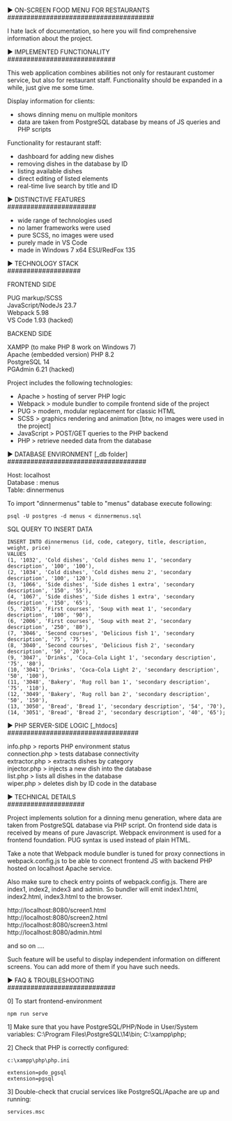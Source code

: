 ► ON-SCREEN FOOD MENU FOR RESTAURANTS  
######################################

I hate lack of documentation, so here you will find comprehensive information about the project.

► IMPLEMENTED FUNCTIONALITY  
############################

This web application combines abilities not only for restaurant customer service, but also for restaurant staff.
Functionality should be expanded in a while, just give me some time.

Display information for clients: 
* shows dinning menu on multiple monitors
* data are taken from PostgreSQL database by means of JS queries and PHP scripts

Functionality for restaurant staff:
* dashboard for adding new dishes
* removing dishes in the database by ID
* listing available dishes
* direct editing of listed elements
* real-time live search by title and ID

► DISTINCTIVE FEATURES  
#######################

* wide range of technologies used
* no lamer frameworks were used
* pure SCSS, no images were used
* purely made in VS Code
* made in Windows 7 x64 ESU/RedFox 135

► TECHNOLOGY STACK    
###################
 
FRONTEND SIDE  

PUG markup/SCSS  
JavaScript/NodeJs 23.7  
Webpack 5.98  
VS Code 1.93 (hacked)  

BACKEND SIDE  

XAMPP (to make PHP 8 work on Windows 7)  
Apache (embedded version)
PHP 8.2  
PostgreSQL 14  
PGAdmin 6.21 (hacked)  

Project includes the following technologies:
* Apache > hosting of  server PHP logic
* Webpack > module bundler to compile frontend side of the project 
* PUG > modern, modular replacement for classic HTML
* SCSS > graphics rendering and animation [btw, no images were used in the project]
* JavaScript > POST/GET queries to the PHP backend
* PHP > retrieve needed data from the database

► DATABASE ENVIRONMENT [_db folder]
####################################

Host: localhost  
Database : menus  
Table: dinnermenus  

To import "dinnermenus" table to "menus" database execute following:
```
psql -U postgres -d menus < dinnermenus.sql
```

SQL QUERY TO INSERT DATA

```
INSERT INTO dinnermenus (id, code, category, title, description, weight, price)
VALUES
(1, '1032', 'Cold dishes', 'Cold dishes menu 1', 'secondary description', '100', '100'),
(2, '1034', 'Cold dishes', 'Cold dishes menu 2', 'secondary description', '100', '120'),
(3, '1066', 'Side dishes', 'Side dishes 1 extra', 'secondary description', '150', '55'),
(4, '1067', 'Side dishes', 'Side dishes 1 extra', 'secondary description', '150', '65'),
(5, '2015', 'First courses', 'Soup with meat 1', 'secondary description', '100', '90'),
(6, '2006', 'First courses', 'Soup with meat 2', 'secondary description', '250', '80'),
(7, '3046', 'Second courses', 'Delicious fish 1', 'secondary description', '75', '75'),
(8, '3040', 'Second courses', 'Delicious fish 2', 'secondary description', '50', '20'),
(9, '3047', 'Drinks', 'Coca-Cola Light 1', 'secondary description', '75', '80'),
(10, '3041', 'Drinks', 'Coca-Cola Light 2',	'secondary description', '50', '100'),
(11, '3048', 'Bakery', 'Rug roll ban 1', 'secondary description', '75', '110'),
(12, '3049', 'Bakery', 'Rug roll ban 2', 'secondary description', '50', '150'),
(13, '3050', 'Bread', 'Bread 1', 'secondary description', '54', '70'),
(14, '3051', 'Bread', 'Bread 2', 'secondary description', '40', '65');
```

► PHP SERVER-SIDE LOGIC [_htdocs]  
##################################

info.php > reports PHP environment status  
connection.php > tests database connectivity  
extractor.php > extracts dishes by category  
injector.php > injects a new dish into the database  
list.php > lists all dishes in the database  
wiper.php > deletes dish by ID code in the database  


► TECHNICAL DETAILS  
####################

Project implements solution for a dinning menu generation, where data are taken from PostgreSQL database via PHP script.
On frontend side data is received by means of pure Javascript.
Webpack environment is used for a frontend foundation.
PUG syntax is used instead of plain HTML.
   
Take a note that Webpack module bundler is tuned for proxy connections in webpack.config.js
to be able to connect frontend JS with backend PHP hosted on localhost Apache service.

Also make sure to check entry points of webpack.config.js.
There are index1, index2, index3 and admin.
So bundler will emit index1.html, index2.html, index3.html to the browser.  

http://localhost:8080/screen1.html  
http://localhost:8080/screen2.html  
http://localhost:8080/screen3.html  
http://localhost:8080/admin.html  

and so on ....

Such feature will be useful to display independent information on different screens.
You can add more of them if you have such needs.

► FAQ & TROUBLESHOOTING  
############################

0] To start frontend-environment
```
npm run serve
```

1] Make sure that you have PostgreSQL/PHP/Node in User/System variables:
C:\Program Files\PostgreSQL\14\bin;
C:\xampp\php;

2] Check that PHP is correctly configured:
```
c:\xampp\php\php.ini
```
```
extension=pdo_pgsql
extension=pgsql
```

3] Double-check that crucial services like PostgreSQL/Apache are up and running:
```
services.msc
```
